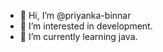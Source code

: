 - 👋 Hi, I’m @priyanka-binnar
- 👀 I’m interested in development.
- 🌱 I’m currently learning java.



<!---
priyanka-binnar/priyanka-binnar is a ✨ special ✨ repository because its `README.md` (this file) appears on your GitHub profile.
You can click the Preview link to take a look at your changes.
--->

